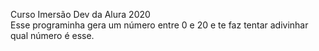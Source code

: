 Curso Imersão Dev da Alura 2020
<br>
Esse programinha gera um número entre 0 e 20 e te faz tentar adivinhar qual número é esse.